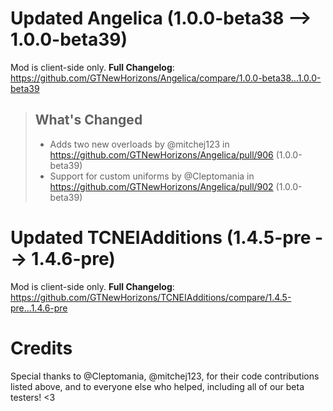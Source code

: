 # Updated Angelica (1.0.0-beta38 -->  1.0.0-beta39)
Mod is client-side only.
**Full Changelog**: https://github.com/GTNewHorizons/Angelica/compare/1.0.0-beta38...1.0.0-beta39
>## What's Changed
> * Adds two new overloads by @mitchej123 in https://github.com/GTNewHorizons/Angelica/pull/906 (1.0.0-beta39)
> * Support for custom uniforms by @Cleptomania in https://github.com/GTNewHorizons/Angelica/pull/902 (1.0.0-beta39)
>

# Updated TCNEIAdditions (1.4.5-pre -->  1.4.6-pre)
Mod is client-side only.
**Full Changelog**: https://github.com/GTNewHorizons/TCNEIAdditions/compare/1.4.5-pre...1.4.6-pre

# Credits
Special thanks to @Cleptomania, @mitchej123, for their code contributions listed above, and to everyone else who helped, including all of our beta testers! <3
